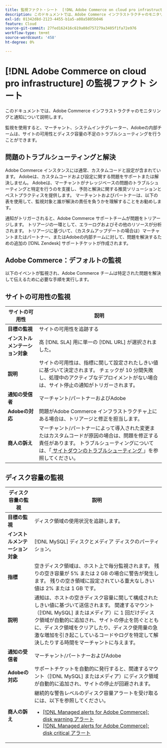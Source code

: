 ```yaml
---
title: 監視ファクト・シート  [!DNL Adobe Commerce on cloud pro infrastructure]
description: このドキュメントでは、Adobe Commerce インフラストラクチャのモニタリングと通知について説明します。
exl-id: 01342d8d-2123-4455-b1a5-a08a5805b046
feature: Cloud
source-git-commit: 27fed162416c619a08d757279a3405f1fa72e976
workflow-type: tm+mt
source-wordcount: '458'
ht-degree: 0%

---
```



# [!DNL Adobe Commerce on cloud pro infrastructure] の監視ファクト シート

このドキュメントでは、Adobe Commerce インフラストラクチャのモニタリングと通知について説明します。

監視を使用すると、マーチャント、システムインテグレーター、Adobeの内部チームは、サイトの可用性とディスク容量の不足のトラブルシューティングを行うことができます。

## 問題のトラブルシューティングと解決

Adobe Commerce インスタンスには通常、カスタムコードと設定が含まれています。 Adobeは、カスタムコードおよび設定に関する問題をサポートまたは解決しません。 Adobeは、マーチャントがナレッジベースの問題のトラブルシューティングと特定を行うのを支援し、予防と解決に関する推奨ソリューションとベストプラクティスを提供します。 マーチャントおよびパートナーは、以下の表を使用して、監視対象と誰が解決の責任を負うかを理解することをお勧めします。

通知がトリガーされると、Adobe Commerce サポートチームが問題をトリアージします。 トリアージの一環として、エラーログおよびその他のリソースが分析されます。 トリアージに基づいて、（カスタムアップデートの場合は）マーチャントまたはパートナー、またはAdobeの内部チームに対して、問題を解決するための追加の [!DNL Zendesk] サポートチケットが作成されます。

## Adobe Commerce：デフォルトの監視

以下のイベントが監視され、Adobe Commerce チームは特定された問題を解決して伝えるために必要な手順を実行します。

## サイトの可用性の監視

| サイトの可用性 | 説明 |
|------------|------------|
| **目標の監視** | サイトの可用性を追跡する |
| **インストルメンテーション対象** | 高 [!DNL SLA] 用に単一の [!DNL URL] が選択されました。 |
| **説明** | サイトの可用性は、指標に関して設定されたしきい値に基づいて決定されます。 チェックが 10 分間失敗し、処理中のアクティブなデプロイメントがない場合は、サイト停止の通知がトリガーされます。 |
| **通知の受信者** | マーチャント/パートナーおよびAdobe |
| **Adobeの対応** | 問題がAdobe Commerce インフラストラクチャ上にある場合は、トリアージと修正を担当します。 |
| **商人の訴え** | マーチャント/パートナーによって導入された変更またはカスタムコードが原因の場合は、問題を修正する責任があります。 トラブルシューティングについては、「[ サイトダウンのトラブルシューティング ](https://experienceleague.adobe.com/docs/commerce-knowledge-base/kb/troubleshooting/site-down-or-unresponsive/magento-site-down-troubleshooter.html)」を参照してください。 |

## ディスク容量の監視

| ディスク容量の監視 | 説明 |
|------------|------------|
| **目標の監視** | ディスク領域の使用状況を追跡します。 |
| **インストルメンテーション対象** | [!DNL MySQL] ディスクとメディア ディスクのパーティション。 |
| **指標** | 空きディスク領域は、ホスト上で毎分監視されます。 残りの空き容量が 5% または 2 GB の場合に警告が発生します。 残りの空き領域に設定されている重大なしきい値は 2% または 1 GB です。 |
| **説明** | 通知は、ホストの空きディスク容量に関して構成されたしきい値に基づいて送信されます。 関連するマウント（[!DNL MySQL] またはメディア）に 1 回だけディスク領域が自動的に追加され、サイトの停止を防ぐとともに、ディスク領域をクリアしたり、ディスク使用量の急激な増加を引き起こしているコードやログを特定して解決したりする時間をマーチャントに与えます。 |
| **通知の受信者** | マーチャント/パートナーおよびAdobe |
| **Adobeの対応** | サポートチケットを自動的に発行すると、関連するマウント（[!DNL MySQL] またはメディア）にディスク領域が自動的に追加され、サイトの停止が回避されます。 |
| **商人の訴え** | 継続的な警告レベルのディスク容量アラートを受け取るには、以下を参照してください。 <ul><li>[[!DNL Managed alerts for Adobe Commerce]: disk warning アラート ](https://experienceleague.adobe.com/en/docs/commerce-operations/tools/managed-alerts-for-adobe-commerce/managed-alerts-for-magento-commerce-disk-warning-alert)</li><li>[[!DNL Managed alerts for Adobe Commerce]: disk critical アラート ](https://experienceleague.adobe.com/en/docs/commerce-operations/tools/managed-alerts-for-adobe-commerce/managed-alerts-for-magento-commerce-disk-critical-alert) </li></ul> |
